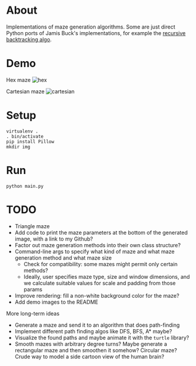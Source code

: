 # About

Implementations of maze generation algorithms. Some are just direct Python ports of Jamis Buck's implementations, for example the [recursive backtracking algo](https://weblog.jamisbuck.org/2010/12/27/maze-generation-recursive-backtracking.html).

# Demo

Hex maze
![hex](https://user-images.githubusercontent.com/1688456/189581139-3d9235df-31b1-46e0-bb26-9b348e30af34.png)

Cartesian maze
![cartesian](https://user-images.githubusercontent.com/1688456/189581144-49ea2275-cec1-4430-94ab-e2f63de04986.png)

# Setup

```
virtualenv .
. bin/activate
pip install Pillow
mkdir img
```

# Run

```
python main.py
```

# TODO

* Triangle maze
* Add code to print the maze parameters at the bottom of the generated image, with a link to my Github?
* Factor out maze generation methods into their own class structure?
* Command-line args to specify what kind of maze and what maze generation method and what maze size
  * Check for compatibility: some mazes might permit only certain methods?
  * Ideally, user specifies maze type, size and window dimensions, and we calculate suitable values for scale and padding from those params
* Improve rendering: fill a non-white background color for the maze?
* Add demo images to the README

More long-term ideas
* Generate a maze and send it to an algorithm that does path-finding
* Implement different path finding algos like DFS, BFS, A* maybe?
* Visualize the found paths and maybe animate it with the `turtle` library?
* Smooth mazes with arbitrary degree turns? Maybe generate a rectangular maze and then smoothen it somehow? Circular maze? Crude way to model a side cartoon view of the human brain?

